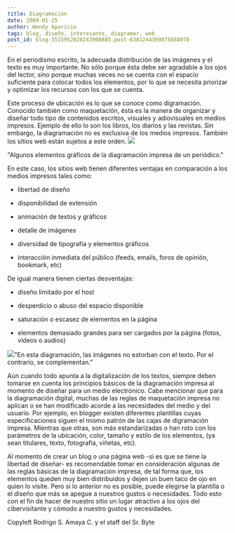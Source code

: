 ```yaml
---
title: Diagramación
date: 2009-01-25
author: Wendy Aparicio
tags: blog, diseño, interesante, diagramar, web
post_id: blog-3515952828243908885.post-6381244369875684970
---
```


En el periodismo escrito, la adecuada distribución de las imágenes y el texto es muy importante. No sólo porque ésta debe ser agradable a los ojos del lector, sino porque muchas veces no se cuenta con el espacio suficiente para colocar todos los elementos, por lo que se necesita priorizar y optimizar los recursos con los que se cuenta.

Este proceso de ubicación es lo que se conoce como digramación. Conocido también como maquetación, ésta es la manera de organizar y diseñar todo tipo de contenidos escritos, visuales y adiovisuales en medios impresos. Ejemplo de ello lo son los libros, los diarios y las revistas. Sin embargo, la diagramación no es exclusiva de los medios impresos. También los sitios web están sujetos a este orden. ![](http://3.bp.blogspot.com/_JbB9KsZ238w/SXlDXJjnoBI/AAAAAAAAATU/u-Ak9x-R4uI/s320/peri1.jpg)

"Algunos elementos gráficos de la diagramación impresa de un periódico."

En este caso, los sitios web tienen diferentes ventajas en comparación a los medios impresos tales como:

- libertad de diseño

- disponibilidad de extensión

- animación de textos y gráficos

- detalle de imágenes

- diversidad de tipografía y elementos gráficos

- interacción inmediata del público (feeds, emails, foros de opinión, bookmark, etc)

De igual manera tienen ciertas desventajas:

- diseño limitado por el host

- desperdicio o abuso del espacio disponible

- saturación o escasez de elementos en la página

- elementos demasiado grandes para ser cargados por la página (fotos, videos o audios)

![](http://4.bp.blogspot.com/_JbB9KsZ238w/SXlCpy6p7gI/AAAAAAAAATM/WBOYAiRAJCM/s320/untitled.bmp)"En esta diagramación, las imágenes no estorban con el texto. Por el contrario, se complementan."

Aún cuando todo apunta a la digitalización de los textos, siempre deben tomarse en cuenta los principios básicos de la diagramación impresa al momento de diseñar para un medio electrónico. Cabe mencionar que para la diagramación digital, muchas de las reglas de maquetación impresa no aplican o se han modificado acorde a las necesidades del medio y del usuario. Por ejemplo, en blogger existen diferentes plantillas cuyas especificaciones siguen el mismo patrón de las cajas de digramación impresa. Mientras que otras, son más estandarizadas o han roto con los parámetros de la ubicación, color, tamaño y estilo de los elementos, (ya sean titulares, texto, fotografía, viñetas, etc).

Al momento de crear un blog o una página web -si es que se tiene la libertad de diseñar- es recomendable tomar en consideración algunas de las reglas básicas de la diagramación impresa, de tal forma que, los elementos queden muy bien distribuidos y dejen un buen taco de ojo en quien lo visite. Pero si lo anterior no es posible, puede elegirse la plantilla o el diseño que más se apegue a nuestros gustos o necesidades. Todo esto con el fin de hacer de nuestro sitio un lugar atractivo a los ojos del cibervisitante y cómodo a nuestro gustos y necesidades.

Copyleft Rodrigo S. Amaya C. y el staff del Sr. Byte